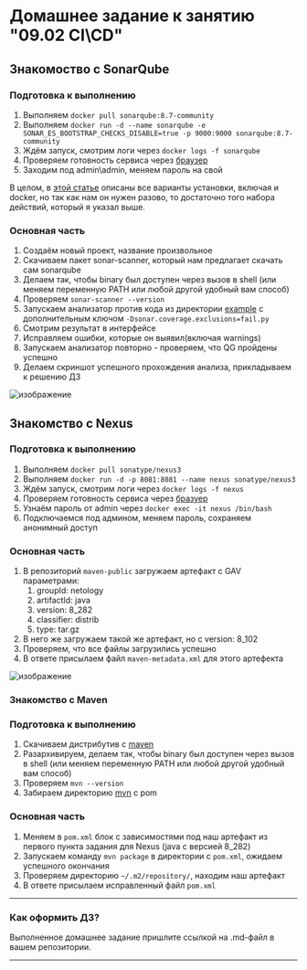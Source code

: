 # Домашнее задание к занятию "09.02 CI\CD"

## Знакомоство с SonarQube

### Подготовка к выполнению

1. Выполняем `docker pull sonarqube:8.7-community`
2. Выполняем `docker run -d --name sonarqube -e SONAR_ES_BOOTSTRAP_CHECKS_DISABLE=true -p 9000:9000 sonarqube:8.7-community`
3. Ждём запуск, смотрим логи через `docker logs -f sonarqube`
4. Проверяем готовность сервиса через [браузер](http://localhost:9000)
5. Заходим под admin\admin, меняем пароль на свой

В целом, в [этой статье](https://docs.sonarqube.org/latest/setup/install-server/) описаны все варианты установки, включая и docker, но так как нам он нужен разово, то достаточно того набора действий, который я указал выше.

### Основная часть

1. Создаём новый проект, название произвольное
2. Скачиваем пакет sonar-scanner, который нам предлагает скачать сам sonarqube
3. Делаем так, чтобы binary был доступен через вызов в shell (или меняем переменную PATH или любой другой удобный вам способ)
4. Проверяем `sonar-scanner --version`
5. Запускаем анализатор против кода из директории [example](./example) с дополнительным ключом `-Dsonar.coverage.exclusions=fail.py`
6. Смотрим результат в интерфейсе
7. Исправляем ошибки, которые он выявил(включая warnings)
8. Запускаем анализатор повторно - проверяем, что QG пройдены успешно
9. Делаем скриншот успешного прохождения анализа, прикладываем к решению ДЗ

![изображение](https://user-images.githubusercontent.com/91043924/196779148-57fba421-3a19-4133-a61d-2788ae9514be.png)


## Знакомство с Nexus

### Подготовка к выполнению

1. Выполняем `docker pull sonatype/nexus3`
2. Выполняем `docker run -d -p 8081:8081 --name nexus sonatype/nexus3`
3. Ждём запуск, смотрим логи через `docker logs -f nexus`
4. Проверяем готовность сервиса через [бразуер](http://localhost:8081)
5. Узнаём пароль от admin через `docker exec -it nexus /bin/bash`
6. Подключаемся под админом, меняем пароль, сохраняем анонимный доступ

### Основная часть

1. В репозиторий `maven-public` загружаем артефакт с GAV параметрами:
   1. groupId: netology
   2. artifactId: java
   3. version: 8_282
   4. classifier: distrib
   5. type: tar.gz
2. В него же загружаем такой же артефакт, но с version: 8_102
3. Проверяем, что все файлы загрузились успешно
4. В ответе присылаем файл `maven-metadata.xml` для этого артефекта

![изображение](https://user-images.githubusercontent.com/91043924/196790880-b953c8b5-b273-48e3-b5d0-ac8d199d5685.png)


### Знакомство с Maven

### Подготовка к выполнению

1. Скачиваем дистрибутив с [maven](https://maven.apache.org/download.cgi)
2. Разархивируем, делаем так, чтобы binary был доступен через вызов в shell (или меняем переменную PATH или любой другой удобный вам способ)
3. Проверяем `mvn --version`
4. Забираем директорию [mvn](./mvn) с pom

### Основная часть

1. Меняем в `pom.xml` блок с зависимостями под наш артефакт из первого пункта задания для Nexus (java с версией 8_282)
2. Запускаем команду `mvn package` в директории с `pom.xml`, ожидаем успешного окончания
3. Проверяем директорию `~/.m2/repository/`, находим наш артефакт
4. В ответе присылаем исправленный файл `pom.xml`

---

### Как оформить ДЗ?

Выполненное домашнее задание пришлите ссылкой на .md-файл в вашем репозитории.

---
